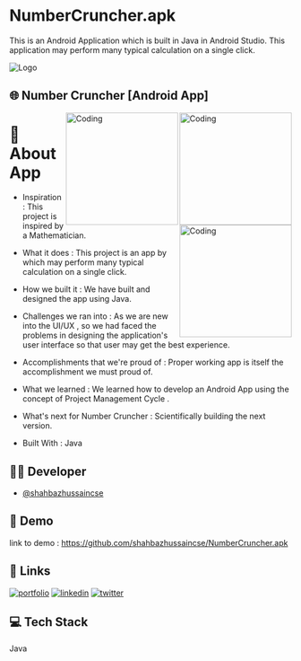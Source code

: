 # NumberCruncher.apk
This is an Android Application which is built in Java in Android Studio. This application may perform many typical calculation on a single click.



![Logo](https://blogger.googleusercontent.com/img/b/R29vZ2xl/AVvXsEgrLIk4TT9-VGxS7FTsFypXblwLiRKi6z0GC77QPzPbW5eyIKDynJewuSjig97-LeB_wyOPpSgYX1ruxaIpU6sRm9e08PgKM392SzKwYBWaSwXJCWLU9OP4MPFfpW32go-nU_CMXe4y_FCZZ0TT4LZ3OxETBnNrsPMpf2yl01fq2Q8DM2QlJDKUUCeX/w640-h180/Number%20Cruncher%20Banner.gif)


## 🌐 Number Cruncher [Android App]

<img align="right" alt="Coding" width="200" src="https://blogger.googleusercontent.com/img/b/R29vZ2xl/AVvXsEj2bIPKpnbSVexWM5nhq_i2-GGJ0N79y842e13URpBUXZ64JdHew6PG_ZaZ3YURGtoO52WdulScXlkvMnCxvAiybgG5ZkdaVOIGp4wHpfiZyImIKhLcOhinhkVV0SxYgDqPVxAFr6vdaP68d1M-XlIckC1kFu_ukf-cCn8WszdHyQMk4Pm9Lrf76PPr/s1280/Number%20Cruncher%20-%20Shahbaz%20Hussain.gif">

<img align="right" alt="Coding" width="200" src="https://blogger.googleusercontent.com/img/b/R29vZ2xl/AVvXsEiW1u_V_Wxzaa9UOs_V5GgWmZA8IOjvXq9YBGpaAapyNhG_COL9DQkdP2oCcqBm6kig8xsQCWORZ-GvhYXhmrWSdV6JVJjhwbRyx3U7UNDqWGcX3RudGHciEXOkvHhJpH1yfjWSV8K1n-z_WWV2X-tb1mnR1_t1pbIt-7yY8lpTTd7fuL1xzMIrqhSD/s1280/Number%20Cruncher%20-%20Android.gif">

<img align="right" alt="Coding" width="200" src="https://blogger.googleusercontent.com/img/b/R29vZ2xl/AVvXsEgq3es-VtqBMhq-4ekfhmLv1DiMy-MqLF6kbdTyiStCrv06LcybhHqS_NQU2YEMJK9Bt0HHQo68zc37ft07-QMf9h-eD9V2dILU7P3l5ZUeWr-EAeo5QzbXEwDhTG5nLquG59yyuV3QV8QMjDqHLDeDKNcd8oqhNrfVOX-QdfBEhi2o2ZyHoBMaESJz/s320/Number%20Cruncher%20-%20App.gif">

# 📲 About App

* Inspiration :
This project is inspired by a Mathematician.

* What it does :
This project is an app by which may perform many typical calculation on a single click.

* How we built it :
We have built and designed the app using Java.

* Challenges we ran into :
As we are new into the UI/UX , so we had faced the problems in designing the application's user interface so that user may get the best experience.

* Accomplishments that we're proud of :
Proper working app is itself the accomplishment we must proud of.

* What we learned :
We learned how to develop an Android App using the concept of Project Management Cycle .

* What's next for Number Cruncher :
Scientifically building the next version. 

* Built With :
Java


## 🧑‍💻 Developer

- [@shahbazhussaincse](https://www.github.com/shahbazhussaincse)


## 🌟 Demo


link to demo : https://github.com/shahbazhussaincse/NumberCruncher.apk


## 🔗 Links
[![portfolio](https://img.shields.io/badge/my_portfolio-000?style=for-the-badge&logo=ko-fi&logoColor=white)](https://shahbazhussaincse.github.io/portfolio)
[![linkedin](https://img.shields.io/badge/linkedin-0A66C2?style=for-the-badge&logo=linkedin&logoColor=white)](https://www.linkedin.com/in/shahbazhussaincse)
[![twitter](https://img.shields.io/badge/twitter-1DA1F2?style=for-the-badge&logo=twitter&logoColor=white)](https://twitter.com/shahbazhcse)


## 💻 Tech Stack
Java

